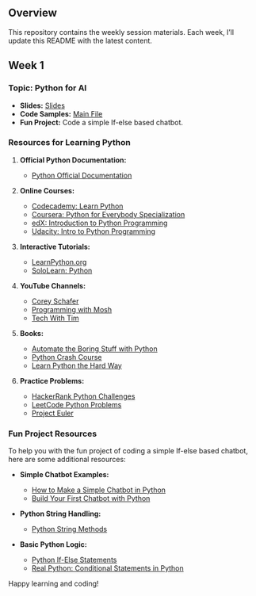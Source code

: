 ## Overview
This repository contains the weekly session materials. Each week, I’ll update this README with the latest content.

## Week 1
### Topic: Python for AI
- **Slides:** [Slides](Week_1/Slides.pptx)
- **Code Samples:** [Main File](Week_1/main.py)
- **Fun Project:** Code a simple If-else based chatbot.

### Resources for Learning Python
1. **Official Python Documentation:**
   - [Python Official Documentation](https://docs.python.org/3/tutorial/index.html)

2. **Online Courses:**
   - [Codecademy: Learn Python](https://www.codecademy.com/learn/learn-python-3)
   - [Coursera: Python for Everybody Specialization](https://www.coursera.org/specializations/python)
   - [edX: Introduction to Python Programming](https://www.edx.org/course/introduction-to-python-programming)
   - [Udacity: Intro to Python Programming](https://www.udacity.com/course/introduction-to-python--ud1110)

3. **Interactive Tutorials:**
   - [LearnPython.org](https://www.learnpython.org/)
   - [SoloLearn: Python](https://www.sololearn.com/Course/Python/)

4. **YouTube Channels:**
   - [Corey Schafer](https://www.youtube.com/user/schafer5)
   - [Programming with Mosh](https://www.youtube.com/playlist?list=PLTjRvDozrdlxAhsPP4ZYtt3G8KbJ449oT)
   - [Tech With Tim](https://www.youtube.com/playlist?list=PLzMcBGfZo4-mFu00qxl0a67RhjjZj3jXm)

5. **Books:**
   - [Automate the Boring Stuff with Python](https://automatetheboringstuff.com/)
   - [Python Crash Course](https://nostarch.com/pythoncrashcourse2e)
   - [Learn Python the Hard Way](https://learnpythonthehardway.org/)

6. **Practice Problems:**
   - [HackerRank Python Challenges](https://www.hackerrank.com/domains/tutorials/10-days-of-python)
   - [LeetCode Python Problems](https://leetcode.com/problemset/all/?difficulty=Easy&difficulty=Medium&difficulty=Hard&status=Todo&topicSlugs=python)
   - [Project Euler](https://projecteuler.net/archives)

### Fun Project Resources
To help you with the fun project of coding a simple If-else based chatbot, here are some additional resources:
- **Simple Chatbot Examples:**
  - [How to Make a Simple Chatbot in Python](https://www.digitalocean.com/community/tutorials/how-to-make-a-chatbot-in-python)
  - [Build Your First Chatbot with Python](https://towardsdatascience.com/build-your-first-chatbot-with-python-nltk-5d07b027e727)

- **Python String Handling:**
  - [Python String Methods](https://www.w3schools.com/python/python_strings_methods.asp)

- **Basic Python Logic:**
  - [Python If-Else Statements](https://www.w3schools.com/python/python_conditions.asp)
  - [Real Python: Conditional Statements in Python](https://realpython.com/python-conditional-statements/)

Happy learning and coding!
